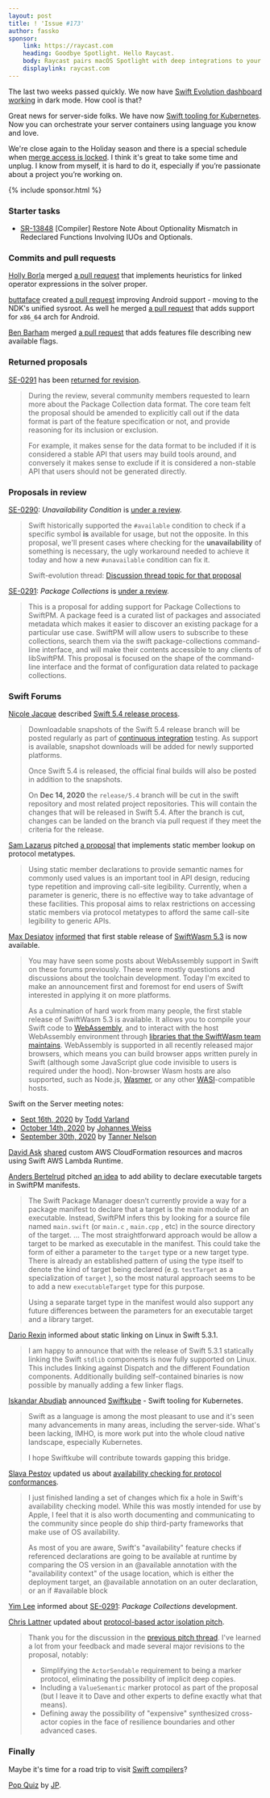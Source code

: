 ```yaml
---
layout: post
title: ! 'Issue #173'
author: fassko
sponsor:
    link: https://raycast.com
    heading: Goodbye Spotlight. Hello Raycast.
    body: Raycast pairs macOS Spotlight with deep integrations to your web apps. Create issues in Jira, merge pull requests in GitHub, or join Zoom calls with a few keyboard shortcuts. Extend the app with scripts to automate every-day tasks. Built for macOS with 100% Swift inside.
    displaylink: raycast.com
---
```


The last two weeks passed quickly. We now have [Swift Evolution dashboard](https://t.co/1dmN0Ppvf2?amp=1) [working](https://github.com/apple/swift-evolution/pull/1177) in dark mode. How cool is that?

Great news for server-side folks. We have now [Swift tooling for Kubernetes](https://github.com/swiftkube). Now you can orchestrate your server containers using language you know and love.

We're close again to the Holiday season and there is a special schedule when [merge access is locked](https://forums.swift.org/t/holiday-schedule/41945). I think it's great to take some time and unplug. I know from myself, it is hard to do it, especially if you’re passionate about a project you’re working on.

<!--excerpt-->

{% include sponsor.html %}

### Starter tasks

- [SR-13848](https://bugs.swift.org/browse/SR-13848) [Compiler] Restore Note About Optionality Mismatch in Redeclared Functions Involving IUOs and Optionals.

### Commits and pull requests

[Holly Borla](https://github.com/hborla) merged [a pull request](https://github.com/apple/swift/pull/34399) that implements heuristics for linked operator expressions in the solver proper.

[buttaface](https://github.com/buttaface) created [a pull request](https://github.com/apple/swift/pull/34491) improving Android support - moving to the NDK's unified sysroot. As well he merged [a pull request](https://github.com/apple/swift/pull/34661) that adds support for `x86_64` arch for Android.

[Ben Barham](https://github.com/bnbarham) merged [a pull request](https://github.com/apple/swift/pull/34697) that adds features file describing new available flags.

### Returned proposals

[SE-0291](https://github.com/apple/swift-evolution/blob/main/proposals/0291-package-collections.md) has been [returned for revision](https://forums.swift.org/t/returned-for-revision-se-0291-package-collections/42109).

> During the review, several community members requested to learn more about the Package Collection data format. The core team felt the proposal should be amended to explicitly call out if the data format is part of the feature specification or not, and provide reasoning for its inclusion or exclusion.
>
> For example, it makes sense for the data format to be included if it is considered a stable API that users may build tools around, and conversely it makes sense to exclude if it is considered a non-stable API that users should not be generated directly.

### Proposals in review

[SE-0290](https://github.com/apple/swift-evolution/blob/main/proposals/0290-negative-availability.md): *Unavailability Condition* is [under a review](https://forums.swift.org/t/se-0290-unavailability-condition/41873).

> Swift historically supported the `#available` condition to check if a specific symbol **is** available for usage, but not the opposite. In this proposal, we'll present cases where checking for the **unavailability** of something is necessary, the ugly workaround needed to achieve it today and how a new `#unavailable` condition can fix it.
>
> Swift-evolution thread: [Discussion thread topic for that proposal](https://forums.swift.org/t/support-negative-availability-literals/39946)

[SE-0291](https://github.com/apple/swift-evolution/blob/main/proposals/0291-package-collections.md): *Package Collections* is [under a review](https://forums.swift.org/t/se-0291-package-collections/41905).

> This is a proposal for adding support for Package Collections to SwiftPM. A package feed is a curated list of packages and associated metadata which makes it easier to discover an existing package for a particular use case. SwiftPM will allow users to subscribe to these collections, search them via the swift package-collections command-line interface, and will make their contents accessible to any clients of libSwiftPM. This proposal is focused on the shape of the command-line interface and the format of configuration data related to package collections.

### Swift Forums

[Nicole Jacque](https://twitter.com/racer_girl27) described [Swift 5.4 release process](https://forums.swift.org/t/swift-5-4-release-process/41936).

> Downloadable snapshots of the Swift 5.4 release branch will be posted regularly as part of [continuous integration](https://ci.swift.org/) testing. As support is available, snapshot downloads will be added for newly supported platforms.
> 
> Once Swift 5.4 is released, the official final builds will also be posted in addition to the snapshots.
>
> On **Dec 14, 2020** the `release/5.4` branch will be cut in the swift repository and most related project repositories. This will contain the changes that will be released in Swift 5.4. After the branch is cut, changes can be landed on the branch via pull request if they meet the criteria for the release.

[Sam Lazarus](https://forums.swift.org/u/slazarus) pitched [a proposal](https://forums.swift.org/t/proposal-static-member-lookup-on-protocol-metatypes/41946) that implements static member lookup on protocol metatypes.

> Using static member declarations to provide semantic names for commonly used values is an important tool in API design, reducing type repetition and improving call-site legibility. Currently, when a parameter is generic, there is no effective way to take advantage of these facilities. This proposal aims to relax restrictions on accessing static members via protocol metatypes to afford the same call-site legibility to generic APIs.

[Max Desiatov](https://twitter.com/MaxDesiatov) [informed](https://forums.swift.org/t/first-stable-release-of-swiftwasm-5-3-is-now-available/41868) that first stable release of [SwiftWasm 5.3](https://github.com/swiftwasm/swift/releases/tag/swift-wasm-5.3.0-RELEASE) is now available.

> You may have seen some posts about WebAssembly support in Swift on these forums previously. These were mostly questions and discussions about the toolchain development. Today I'm excited to make an announcement first and foremost for end users of Swift interested in applying it on more platforms.
>
> As a culmination of hard work from many people, the first stable release of SwiftWasm 5.3 is available. It allows you to compile your Swift code to [WebAssembly](https://webassembly.org/), and to interact with the host WebAssembly environment through [libraries that the SwiftWasm team maintains](https://github.com/swiftwasm/JavaScriptKit). WebAssembly is supported in all recently released major browsers, which means you can build browser apps written purely in Swift (although some JavaScript glue code invisible to users is required under the hood). Non-browser Wasm hosts are also supported, such as Node.js, [Wasmer](https://wasmer.io/), or any other [WASI](https://wasi.dev/)-compatible hosts.

Swift on the Server meeting notes:
* [Sept 16th, 2020](https://forums.swift.org/t/sept-16th-2020/41928) by [Todd Varland](https://forums.swift.org/u/varland)
* [October 14th, 2020](https://forums.swift.org/t/october-14th-2020/42079) by [Johannes Weiss](https://twitter.com/johannesweiss)
* [September 30th, 2020](https://forums.swift.org/t/september-30th-2020/42072) by [Tanner Nelson](https://twitter.com/tanner0101)

[David Ask](https://forums.swift.org/u/David_Ask) [shared](https://forums.swift.org/t/custom-aws-cloudformation-resources-and-macros-using-swift-aws-lambda-runtime/41935) custom AWS CloudFormation resources and macros using Swift AWS Lambda Runtime.

[Anders Bertelrud](https://forums.swift.org/u/abertelrud) pitched [an idea](https://forums.swift.org/t/pitch-ability-to-declare-executable-targets-in-swiftpm-manifests-to-support-main/41968) to add ability to declare executable targets in SwiftPM manifests.

> The Swift Package Manager doesn’t currently provide a way for a package manifest to declare that a target is the main module of an executable. Instead, SwiftPM infers this by looking for a source file named  `main.swift`  (or  `main.c` ,  `main.cpp` , etc) in the source directory of the target.
> ...
> The most straightforward approach would be allow a target to be marked as executable in the manifest. This could take the form of either a parameter to the  `target`  type or a new target type. There is already an established pattern of using the type itself to denote the kind of target being declared (e.g.  `testTarget`  as a specialization of  `target` ), so the most natural approach seems to be to add a new  `executableTarget`  type for this purpose.
> 
> Using a separate target type in the manifest would also support any future differences between the parameters for an executable target and a library target.

[Dario Rexin](https://forums.swift.org/u/drexin) informed about static linking on Linux in Swift 5.3.1.

> I am happy to announce that with the release of Swift 5.3.1 statically linking the Swift `stdlib` components is now fully supported on Linux. This includes linking against Dispatch and the different Foundation components. Additionally building self-contained binaries is now possible by manually adding a few linker flags.

[Iskandar Abudiab](https://forums.swift.org/u/iabudiab) announced [Swiftkube](https://github.com/swiftkube) - Swift tooling for Kubernetes.

> Swift as a language is among the most pleasant to use and it's seen many advancements in many areas, including the server-side. What's been lacking, IMHO, is more work put into the whole cloud native landscape, especially Kubernetes.
>
> I hope Swiftkube will contribute towards gapping this bridge.

[Slava Pestov](https://twitter.com/slava_pestov) updated us about [availability checking for protocol conformances](https://forums.swift.org/t/availability-checking-for-protocol-conformances/42066).

> I just finished landing a set of changes which fix a hole in Swift's availability checking model. While this was mostly intended for use by Apple, I feel that it is also worth documenting and communicating to the community since people do ship third-party frameworks that make use of OS availability.
>
> As most of you are aware, Swift's "availability" feature checks if referenced declarations are going to be available at runtime by comparing the OS version in an @available annotation with the "availability context" of the usage location, which is either the deployment target, an @available annotation on an outer declaration, or an if #available block

[Yim Lee](https://github.com/yim-lee/) informed about [SE-0291](https://github.com/apple/swift-evolution/blob/main/proposals/0291-package-collections.md): *Package Collections* development.

[Chris Lattner](https://twitter.com/clattner_llvm) updated about [protocol-based actor isolation pitch](https://forums.swift.org/t/pitch-2-protocol-based-actor-isolation/42123).

> Thank you for the discussion in the [previous pitch thread](https://forums.swift.org/t/pitch-protocol-based-actor-isolation/41677/1). I've learned a lot from your feedback and made several major revisions to the proposal, notably:
> 
> * Simplifying the `ActorSendable` requirement to being a marker protocol, eliminating the possibility of implicit deep copies.
> * Including a `ValueSemantic` marker protocol as part of the proposal (but I leave it to Dave and other experts to define exactly what that means).
> * Defining away the possibility of "expensive" synthesized cross-actor copies in the face of resilience boundaries and other advanced cases.

### Finally

Maybe it's time for a road trip to visit [Swift compilers](https://twitter.com/jckarter/status/1324453480317087744)?

[Pop Quiz](https://twitter.com/simjp/status/1328729653440360450) by [JP](https://twitter.com/simjp).

